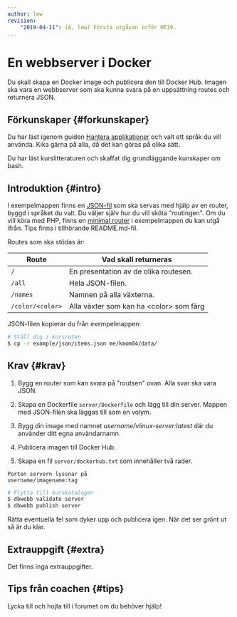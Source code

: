 ```yaml
---
author: lew
revision:
    "2019-04-11": (A, lew) Första utgåvan inför HT19.
...
```

En webbserver i Docker
===================================

Du skall skapa en Docker image och publicera den till Docker Hub.
Imagen ska vara en webbserver som ska kunna svara på en uppsättning routes och returnera JSON.

<!--more-->



Förkunskaper {#forkunskaper}
-----------------------

Du har läst igenom guiden [Hantera applikationer](guide/docker/hantera-applikationer) och valt ett språk du vill använda. Kika gärna på alla, då det kan göras på olika sätt.

Du har läst kurslitteraturen och skaffat dig grundläggande kunskaper om bash.



Introduktion {#intro}
-----------------------

I exempelmappen finns en [JSON-fil](https://github.com/dbwebb-se/vlinux/tree/master/example/json) som ska servas med hjälp av en router, byggd i språket du valt. Du väljer själv hur du vill sköta "routingen". Om du vill köra med PHP, finns en [minimal router](https://github.com/dbwebb-se/vlinux/tree/master/example/php-router) i exempelmappen du kan utgå ifrån. Tips finns i tillhörande README.md-fil.

Routes som ska stödas är:

| Route                 | Vad skall returneras                            |
|-----------------------|-------------------------------------------------|
| `/`                   | En presentation av de olika routesen.           |
| `/all`                | Hela JSON-filen.                                |
| `/names`              | Namnen på alla växterna.                        |
| `/color/<color>`      | Alla växter som kan ha &lt;color&gt; som färg   |

JSON-filen kopierar du från exempelmappen:

```bash
# Ställ dig i kursroten
$ cp -r example/json/items.json me/kmom04/data/
```

Krav {#krav}
-----------------------

1. Bygg en router som kan svara på "routsen" ovan. Alla svar ska vara JSON.

1. Skapa en Dockerfile `server/Dockerfile` och lägg till din server. Mappen med JSON-filen ska läggas till som en volym.

1. Bygg din image med namnet *username/vlinux-server:latest* där du använder ditt egna användarnamn.

1. Publicera imagen till Docker Hub.

1. Skapa en fil `server/dockerhub.txt` som innehåller två rader.  
```
Porten servern lyssnar på
username/imagename:tag
```

<!-- 1. Skapa ett exekverbart script `script/kmom04.bash` som kör din kontainer med rätt namn och tagg. Tänk på att lägga till volymen här. Servern ska vara nåbar via webbläsaren på porten `8080`. -->



```bash
# Flytta till kurskatalogen
$ dbwebb validate server
$ dbwebb publish server
```

Rätta eventuella fel som dyker upp och publicera igen. När det ser grönt ut så är du klar.  



Extrauppgift {#extra}
-----------------------

Det finns inga extrauppgifter.



Tips från coachen {#tips}
-----------------------

Lycka till och hojta till i forumet om du behöver hjälp!
